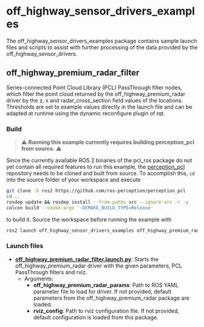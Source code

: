 # off_highway_sensor_drivers_examples

The off_highway_sensor_drivers_examples package contains sample launch files and scripts to assist
with further processing of the data provided by the off_highway_sensor_drivers.

## off_highway_premium_radar_filter

Series-connected Point Cloud Library (PCL) PassThrough filter nodes, which filter the point cloud
returned by the off_highway_premium_radar driver by the z, x and radar_cross_section field values of
the locations. Thresholds are set to example values directly in the launch file and can be adapted
at runtime using the dynamic reconfigure plugin of rqt.

### Build

> :warning: **Running this example currently requires building perception_pcl from source.**
> :warning:

Since the currently available ROS 2 binaries of the pcl_ros package do not yet contain all required
features to run this example, the [perception_pcl](https://github.com/ros-perception/perception_pcl)
repository needs to be cloned and built from source. To accomplish this, `cd` into the source folder
of your workspace and execute

```bash
git clone -b ros2 https://github.com/ros-perception/perception_pcl
cd ..
rosdep update && rosdep install --from-paths src --ignore-src -r -y
colcon build --cmake-args '-DCMAKE_BUILD_TYPE=Release'
```

to build it. Source the workspace before running the example with

```bash
ros2 launch off_highway_sensor_drivers_examples off_highway_premium_radar_filter.launch.py
```

### Launch files

* **[off_highway_premium_radar_filter.launch.py](launch/off_highway_premium_radar_filter.launch.py)**:
  Starts the off_highway_premium_radar driver with the given parameters, PCL PassThrough filters and
  rviz.
  * Arguments:
    * **off_highway_premium_radar_params**: Path to ROS YAML parameter file to load for driver. If
      not provided, default parameters from the off_highway_premium_radar package are loaded.
    * **rviz_config**: Path to rviz configuration file. If not provided, default configuration is
      loaded from this package.
